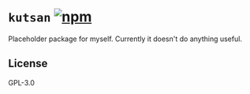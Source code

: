 # `kutsan` [![npm](https://img.shields.io/npm/v/kutsan?style=flat-square)](https://www.npmjs.com/package/kutsan)

Placeholder package for myself. Currently it doesn't do anything useful.

## License

GPL-3.0
